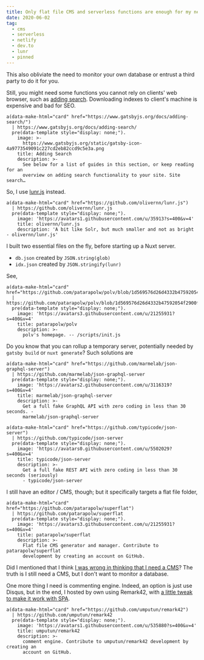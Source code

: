 ```yaml
---
title: Only flat file CMS and serverless functions are enough for my needs
date: 2020-06-02
tag:
  - cms
  - serverless
  - netlify
  - dev.to
  - lunr
  - pinned
---
```


This also obliviate the need to monitor your own database or entrust a third party to do it for you.

Still, you might need some functions you cannot rely on clients' web browser, such as [adding search](https://www.gatsbyjs.org/docs/adding-search/). Downloading indexes to client's machine is expensive and bad for SEO.

```pug parsed
a(data-make-html="card" href="https://www.gatsbyjs.org/docs/adding-search/")
  | https://www.gatsbyjs.org/docs/adding-search/
  pre(data-template style="display: none;").
    image: >-
      https://www.gatsbyjs.org/static/gatsby-icon-4a9773549091c227cd2eb82ccd9c5e3a.png
    title: Adding Search
    description: >-
      See below for a list of guides in this section, or keep reading for an
      overview on adding search functionality to your site. Site search…
```

<!-- excerpt_separator -->

So, I use [lunr.js](https://lunrjs.com/guides/searching.html) instead.

```pug parsed
a(data-make-html="card" href="https://github.com/olivernn/lunr.js")
  | https://github.com/olivernn/lunr.js
  pre(data-template style="display: none;").
    image: 'https://avatars1.githubusercontent.com/u/35913?s=400&v=4'
    title: olivernn/lunr.js
    description: 'A bit like Solr, but much smaller and not as bright - olivernn/lunr.js'
```

I built two essential files on the fly, before starting up a Nuxt server.

- `db.json` created by `JSON.string(glob)`
- `idx.json` created by `JSON.stringify(lunr)`

See,

```pug parsed
a(data-make-html="card" href="https://github.com/patarapolw/polv/blob/1d569576d26d4332b47592054f2900f7eb9c5571/scripts/init.js")
  | https://github.com/patarapolw/polv/blob/1d569576d26d4332b47592054f2900f7eb9c5571/scripts/init.js
  pre(data-template style="display: none;").
    image: 'https://avatars3.githubusercontent.com/u/21255931?s=400&v=4'
    title: patarapolw/polv
    description: >-
      polv's homepage. -- /scripts/init.js
```

Do you know that you can rollup a temporary server, potentially needed by `gatsby build` or `nuxt generate`? Such solutions are

```pug parsed
a(data-make-html="card" href="https://github.com/marmelab/json-graphql-server")
  | https://github.com/marmelab/json-graphql-server
  pre(data-template style="display: none;").
    image: 'https://avatars2.githubusercontent.com/u/3116319?s=400&v=4'
    title: marmelab/json-graphql-server
    description: >-
      Get a full fake GraphQL API with zero coding in less than 30 seconds. -
      marmelab/json-graphql-server
```

```pug parsed
a(data-make-html="card" href="https://github.com/typicode/json-server")
  | https://github.com/typicode/json-server
  pre(data-template style="display: none;").
    image: 'https://avatars0.githubusercontent.com/u/5502029?s=400&v=4'
    title: typicode/json-server
    description: >-
      Get a full fake REST API with zero coding in less than 30 seconds (seriously)
      - typicode/json-server
```

I still have an editor / CMS, though; but it specifically targets a flat file folder,

```pug parsed
a(data-make-html="card" href="https://github.com/patarapolw/superflat")
  | https://github.com/patarapolw/superflat
  pre(data-template style="display: none;").
    image: 'https://avatars3.githubusercontent.com/u/21255931?s=400&v=4'
    title: patarapolw/superflat
    description: >-
      Flat file CMS generator and manager. Contribute to patarapolw/superflat
      development by creating an account on GitHub.
```

Did I mentioned that I think [I was wrong in thinking that I need a CMS](https://dev.to/patarapolw/comment/pljm)? The truth is I still need a CMS, but I don't want to monitor a database.

One more thing I need is commenting engine. Indeed, an option is just use Disqus, but in the end, I hosted by own using Remark42, with [a little tweak to make it work with SPA](https://github.com/umputun/remark42/pull/723).

```pug parsed
a(data-make-html="card" href="https://github.com/umputun/remark42")
  | https://github.com/umputun/remark42
  pre(data-template style="display: none;").
    image: 'https://avatars1.githubusercontent.com/u/535880?s=400&v=4'
    title: umputun/remark42
    description: >-
      comment engine. Contribute to umputun/remark42 development by creating an
      account on GitHub.
```

